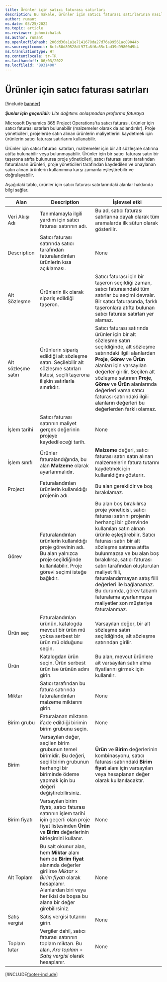 ```yaml
---
title: Ürünler için satıcı faturası satırları
description: Bu makale, ürünler için satıcı faturası satırlarının nasıl kaydedileceğini ve satıcılardan gelen ürün satın almalarını kaydetmek için farklı alanların nasıl kullanılacağını açıklar.
author: rumant
ms.date: 03/25/2022
ms.topic: article
ms.reviewer: johnmichalak
ms.author: rumant
ms.openlocfilehash: 206dd36a1a1e7141678da27d76a99561ac89044b
ms.sourcegitcommit: 6cfc50d89528df977a8f6a55c1ad39d99800d9b4
ms.translationtype: HT
ms.contentlocale: tr-TR
ms.lasthandoff: 06/03/2022
ms.locfileid: "8931400"
---
```

# <a name="vendor-invoice-lines-for-products"></a>Ürünler için satıcı faturası satırları

[!include [banner](../../includes/dataverse-preview.md)]

_**Şunlar için geçerlidir:** Lite dağıtımı: anlaşmadan proforma faturaya_

Microsoft Dynamics 365 Project Operations'ta satıcı faturası, ürünler için satıcı faturası satırları bulunabilir (malzemeler olarak da adlandırılır). Proje yöneticileri, projelerde satın alınan ürünlerin maliyetlerini kaydetmek için ürünlerin satıcı faturası satırlarını kullanabilir.

Ürünler için satıcı faturası satırları, malzemeler için bir alt sözleşme satırına atıfta bulunabilir veya bulunmayabilir. Ürünler için bir satıcı faturası satırı bir taşerona atıfta bulunursa proje yöneticileri, satıcı faturası satırı tarafından faturalanan ürünleri, proje yöneticileri tarafından kaydedilen ve onaylanan satın alınan ürünlerin kullanımına karşı zamanla eşleştirebilir ve doğrulayabilir.

Aşağıdaki tablo, ürünler için satıcı faturası satırlarındaki alanlar hakkında bilgi sağlar.

| Alan | Description | İşlevsel etki |
| --- | --- | --- |
| Veri Akışı Adı | Tanımlamayla ilgili yardım için satıcı faturası satırının adı. | Bu ad, satıcı faturası satırlarına dayalı olarak tüm aramalarda ilk sütun olarak gösterilir. |
| Description | Satıcı faturası satırında satıcı tarafından faturalandırılan ürünlerin kısa açıklaması. | None |
| Alt Sözleşme | Ürünlerin ilk olarak sipariş edildiği taşeron. | Satıcı faturası için bir taşeron seçildiği zaman, satıcı faturasındaki tüm satırlar bu seçimi devralır. Bir satıcı faturasında, farklı taşeronlara atıfta bulunan satıcı faturası satırları yer alamaz. |
| Alt sözleşme satırı | Ürünlerin sipariş edildiği alt sözleşme satırı. Seçilebilir alt sözleşme satırları listesi, seçili taşerona ilişkin satırlarla sınırlıdır. | Satıcı faturası satırında ürünler için bir alt sözleşme satırı seçildiğinde, alt sözleşme satırındaki ilgili alanlardan **Proje**, **Görev** ve **Ürün** alanları için varsayılan değerler girilir. Seçilen alt sözleşme satırının **Proje**, **Görev** ve **Ürün** alanlarında değerleri varsa satıcı faturası satırındaki ilgili alanların değerleri bu değerlerden farklı olamaz. |
| İşlem tarihi | Satıcı faturası satırının maliyet gerçek değerinin projeye kaydedileceği tarih. | None|
| İşlem sınıfı | Ürünler faturalandığında, bu alan **Malzeme** olarak ayarlanmalıdır. | **Malzeme** değeri, satıcı faturası satırı satın alınan malzemelerin fatura tutarını kaydetmek için kullanıldığını gösterir. |
| Project | Faturalandırılan ürünlerin kullanıldığı projenin adı. | Bu alan gereklidir ve boş bırakılamaz. |
| Görev | Faturalandırılan ürünlerin kullanıldığı proje görevinin adı. Bu alan yalnızca proje seçildiğinde kullanılabilir. Proje görevi seçimi isteğe bağlıdır. | Bu alan boş bırakılırsa proje yöneticisi, satıcı faturası satırını projenin herhangi bir görevinde kullanılan satın alınan ürünle eşleştirebilir. Satıcı faturası satırı bir alt sözleşme satırına atıfta bulunmazsa ve bu alan boş bırakılırsa, satıcı faturası satırı tarafından oluşturulan maliyet fiili, faturalandırmayan satış fiili değerleri ile bağlanamaz. Bu durumda, görev tabanlı faturalama ayarlanmışsa maliyetler son müşteriye faturalanmaz. |
| Ürün seç | Faturalandırılan ürünün, katalogda mevcut bir ürün mü yoksa serbest bir ürün mü olduğunu seçin. | Varsayılan değer, bir alt sözleşme satırı seçildiğinde, alt sözleşme satırından girilir. |
| Ürün | Katalogdan ürün seçin. Ürün serbest ürün ise ürünün adını girin. | Bu alan, mevcut ürünlere ait varsayılan satın alma fiyatlarını girmek için kullanılır. |
| Miktar | Satıcı tarafından bu fatura satırında faturalandırılan malzeme miktarını girin. | None |
| Birim grubu | Faturalanan miktarın ifade edildiği birimin birim grubunu seçin. | None |
| Birim | Varsayılan değer, seçilen birim grubunun temel birimidir. Bu değeri, seçili birim grubunun herhangi bir biriminde ödeme yapmak için bu değeri değiştirebilirsiniz. | **Ürün** ve **Birim** değerlerinin kombinasyonu, satıcı faturası satırındaki **Birim fiyat** alanı için varsayılan veya hesaplanan değer olarak kullanılacaktır. |
| Birim fiyatı | Varsayılan birim fiyatı, satıcı faturası satırının işlem tarihi için geçerli olan proje fiyat listesinden **Ürün** ve **Birim** değerlerinin birleşimini kullanır. | None |
| Alt Toplam | Bu salt okunur alan, hem **Miktar** alanı hem de **Birim fiyat** alanında değerler girilirse *Miktar* &times; *Birim fiyatı* olarak hesaplanır. Alanlardan biri veya her ikisi de boşsa bu alana bir değer girebilirsiniz. | None |
| Satış vergisi | Satış vergisi tutarını girin. | None |
| Toplam tutar | Vergiler dahil, satıcı faturası satırının toplam miktarı. Bu alan, *Ara toplam* + *Satış vergisi* olarak hesaplanır. | None |

[!INCLUDE[footer-include](../../includes/footer-banner.md)]
